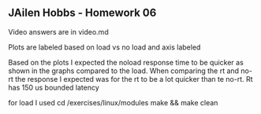 ## JAilen Hobbs - Homework 06 ##

Video answers are in video.md

Plots are labeled based on load vs no load and axis labeled

Based on the plots I expected the noload response time to be quicker as shown in the graphs compared to the load.
When comparing the rt and no-rt the response I expected was for the rt to be a lot quicker than te no-rt. 
Rt has 150 us bounded latency 

for load I used cd /exercises/linux/modules
make && make clean
